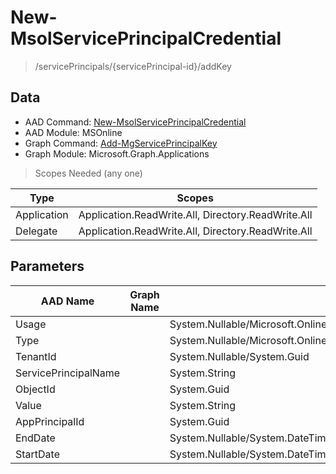 # New-MsolServicePrincipalCredential

> /servicePrincipals/{servicePrincipal-id}/addKey

## Data

+ AAD Command: [New-MsolServicePrincipalCredential](https://docs.microsoft.com/en-us/powershell/module/MSOnline/New-MsolServicePrincipalCredential)
+ AAD Module: MSOnline
+ Graph Command: [Add-MgServicePrincipalKey](https://docs.microsoft.com/en-us/powershell/module/Microsoft.Graph.Applications/Add-MgServicePrincipalKey)
+ Graph Module: Microsoft.Graph.Applications

> Scopes Needed (any one)

|Type|Scopes|
|---|---|
|Application|Application.ReadWrite.All, Directory.ReadWrite.All|
|Delegate|Application.ReadWrite.All, Directory.ReadWrite.All|

## Parameters

|AAD Name|Graph Name|AAD Type|Graph Type|Infos|
|---|---|---|---|---|
|Usage||System.Nullable/Microsoft.Online.Administration.ServicePrincipalCredentialUsage|||
|Type||System.Nullable/Microsoft.Online.Administration.ServicePrincipalCredentialType|||
|TenantId||System.Nullable/System.Guid|||
|ServicePrincipalName||System.String|||
|ObjectId||System.Guid|||
|Value||System.String|||
|AppPrincipalId||System.Guid|||
|EndDate||System.Nullable/System.DateTime|||
|StartDate||System.Nullable/System.DateTime|||

